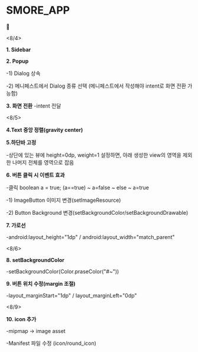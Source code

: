 # SMORE_APP
**🧸**

<8/4>

**1. Sidebar** 


**2. Popup**

-1) Dialog 상속

-2) 메니페스트에서 Dialog 종류 선택
(메니페스트에서 작성해야 intent로 화면 전환 가능함)


**3. 화면 전환**
-intent 전달


<8/5>

**4.Text 중앙 정렬(gravity center)**


**5.하단바 고정**

-상단에 있는 뷰에 height=0dp, weight=1 설정하면,
아래 생성한 view의 영역을 제외한 나머지 전체를 영역으로 잡음


**6. 버튼 클릭 시 이벤트 효과**

-클릭 boolean a = true; (a==true) ~ a=false ~ else ~ a=true

-1) ImageButton 이미지 변경(setImageResource)

-2) Button Background 변경(setBackgroundColor/setBackgroundDrawable)


**7. 가로선**

-android:layout_height="1dp" / android:layout_width="match_parent"


<8/6>

**8. setBackgroundColor**

-setBackgroundColor(Color.praseColor("#~"))


**9. 버튼 위치 수정(margin 조절)**

-layout_marginStart="1dp" / layout_marginLeft="0dp"


<8/9>

**10. icon 추가**

-mipmap -> image asset

-Manifest 파일 수정 (icon/round_icon)



